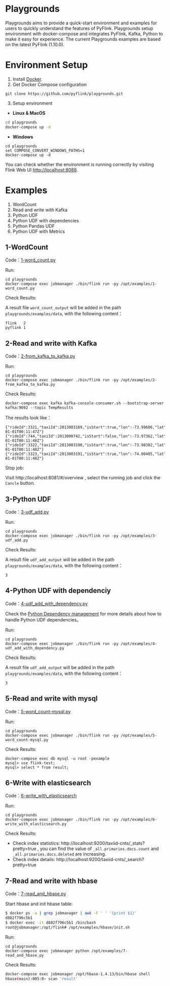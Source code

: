 # Playgrounds
Playgrounds aims to provide a quick-start environment and examples for users to quickly understand the features of PyFlink. Playgrounds setup environment with docker-compose and integrates PyFlink, Kafka, Python to make it easy for experience. The current Playgrounds examples are based on the latest PyFlink (1.10.0).

# Environment Setup

1. Install [Docker](https://www.docker.com). 
2. Get Docker Compose configuration
```
git clone https://github.com/pyflink/playgrounds.git
```
3. Setup environment
* **Linux & MacOS**

```bash
cd playgrounds
docker-compose up -d
```

* **Windows**

```
cd playgrounds
set COMPOSE_CONVERT_WINDOWS_PATHS=1
docker-compose up -d
```

You can check whether the environment is running correctly by visiting Flink Web UI [http://localhost:8088](http://localhost:8088).

# Examples
1. WordCount
2. Read and write with Kafka
3. Python UDF
4. Python UDF with dependencies
5. Python Pandas UDF
6. Python UDF with Metrics

## 1-WordCount

Code：[1-word_count.py](https://github.com/pyflink/playgrounds/blob/master/examples/1-word_count.py)

Run:
```
cd playgrounds
docker-compose exec jobmanager ./bin/flink run -py /opt/examples/1-word_count.py
```
Check Results:

A result file `word_count_output` will be added in the path `playgrounds/examples/data`, with the following content：
```
flink	2
pyflink	1
```

## 2-Read and write with Kafka

Code：[2-from_kafka_to_kafka.py](https://github.com/pyflink/playgrounds/blob/master/examples/2-from_kafka_to_kafka.py)

Run:
```
cd playgrounds
docker-compose exec jobmanager ./bin/flink run -py /opt/examples/2-from_kafka_to_kafka.py
```

Check Results:
```
docker-compose exec kafka kafka-console-consumer.sh --bootstrap-server kafka:9092 --topic TempResults
```
The results look like：

```
{"rideId":3321,"taxiId":2013003189,"isStart":true,"lon":-73.99606,"lat":40.725132,"psgCnt":2,"rideTime":"2013-01-01T00:11:47Z"}
{"rideId":744,"taxiId":2013000742,"isStart":false,"lon":-73.97362,"lat":40.791283,"psgCnt":1,"rideTime":"2013-01-01T00:11:48Z"}
{"rideId":3322,"taxiId":2013003190,"isStart":true,"lon":-73.98382,"lat":40.74381,"psgCnt":1,"rideTime":"2013-01-01T00:11:48Z"}
{"rideId":3323,"taxiId":2013003191,"isStart":true,"lon":-74.00485,"lat":40.72102,"psgCnt":4,"rideTime":"2013-01-01T00:11:48Z"}
```
Stop job:

Visit http://localhost:8081/#/overview , select the running job and click the `Cancle` button.

## 3-Python UDF

Code：[3-udf_add.py](https://github.com/pyflink/playgrounds/blob/master/examples/3-udf_add.py)

Run:
```
cd playgrounds
docker-compose exec jobmanager ./bin/flink run -py /opt/examples/3-udf_add.py
```
Check Results:

A result file `udf_add_output` will be added in the path `playgrounds/examples/data`, with the following content：
```
3
```

## 4-Python UDF with dependenciy

Code：[4-udf_add_with_dependency.py](https://github.com/pyflink/playgrounds/blob/master/examples/4-udf_add_with_dependency.py)

Check the [Python Dependency management](https://ci.apache.org/projects/flink/flink-docs-master/dev/table/python/dependency_management.html) for more details about how to handle Python UDF dependencies。

Run:
```
cd playgrounds
docker-compose exec jobmanager ./bin/flink run -py /opt/examples/4-udf_add_with_dependency.py
```
Check Results:

A result file `udf_add_output` will be added in the path `playgrounds/examples/data`, with the following content：
```
3
```

## 5-Read and write with mysql

Code：[5-word_count-mysql.py](https://github.com/pyflink/playgrounds/blob/master/examples/5-word_count-mysql.py)

Run:
```
cd playgrounds
docker-compose exec jobmanager ./bin/flink run -py /opt/examples/5-word_count-mysql.py
```
Check Results:
```
docker-compose exec db mysql -u root -pexample
mysql> use flink-test;
mysql> select * from result;
```

## 6-Write with elasticsearch

Code：[6-write_with_elasticsearch](https://github.com/pyflink/playgrounds/blob/master/examples/6-write_with_elasticsearch.py)

Run:
```
cd playgrounds
docker-compose exec jobmanager ./bin/flink run -py /opt/examples/6-write_with_elasticsearch.py
```
Check Results:

- Check index statistics: http://localhost:9200/taxiid-cnts/_stats?pretty=true , you can find the value of `_all.primaries.docs.count` and `_all.primaries.docs.deleted` are increasing. 
- Check index details: http://localhost:9200/taxiid-cnts/_search?pretty=true

## 7-Read and write with hbase

Code：[7-read_and_hbase.py](https://github.com/pyflink/playgrounds/blob/master/examples/7-read_and_hbase.py)

Start hbase and init hbase table:
```bash
$ docker ps -a | grep jobmanager | awk -F ' ' '{print $1}'
d882f796c5b1
$ docker exec -it d882f796c5b1 /bin/bash
root@jobmanager:/opt/flink# /opt/examples/hbase/init.sh
```

Run:
```
cd playgrounds
docker-compose exec jobmanager python /opt/examples/7-read_and_hbase.py
```

Check Results:
```bash
docker-compose exec jobmanager /opt/hbase-1.4.13/bin/hbase shell
hbase(main):005:0> scan 'result'
```